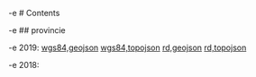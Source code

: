 -e # Contents

-e ## provincie 

-e 2019:
[wgs84,geojson](wgs84/provincie_2019.geojson)
[wgs84,topojson](wgs84/provincie_2019.topojson)
[rd,geojson](rd/provincie_2019.geojson)
[rd,topojson](rd/provincie_2019.topojson)

-e 2018:
